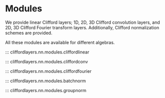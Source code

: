 # Modules

We provide linear Clifford layers; 1D, 2D, 3D Clifford convolution layers, 
and 2D, 3D Clifford Fourier transform layers. 
Additionally, Clifford normalization schemes are provided.
 
All these modules are available for different algebras.

::: cliffordlayers.nn.modules.cliffordlinear

::: cliffordlayers.nn.modules.cliffordconv

::: cliffordlayers.nn.modules.cliffordfourier

::: cliffordlayers.nn.modules.batchnorm

::: cliffordlayers.nn.modules.groupnorm
